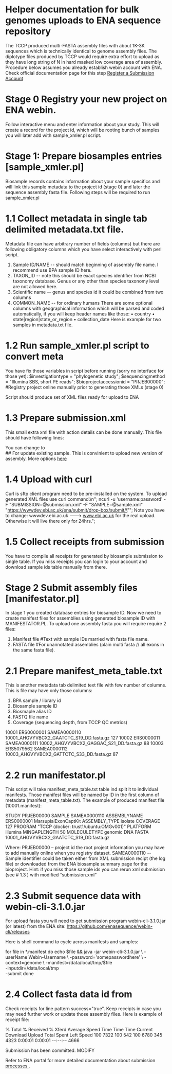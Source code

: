 # Helper documentation for bulk genomes uploads to ENA sequence repository 

The TCCP produced multi-FASTA assembly files with about 1K-3K sequences which is technically identical to genome assembly files. The diplotype files produced by TCCP would require extra effort to upload as they have long string of N in hard masked low coverage area of assembly. Procedure below assumes you already establish webin account with ENA. Check official documentation page for this step [Register a Submission Account]( https://ena-docs.readthedocs.io/en/latest/submit/general-guide/registration.html) 

# Stage 0 Registry your new project on ENA webin. 
Follow interactive menu and enter information about your study. This will create a record for the project id, which will be rooting bunch of samples you will later add with sample_xmler.pl script.

# Stage 1: Prepare biosamples entries [sample_xmler.pl]
Biosample records contains information about your sample specifics and will link this sample metadata to the project id (stage 0) and later the sequence assembly fasta file. Following steps will be required to run sample_xmler.pl  
# 1.1 Collect metadata in single tab delimited metadata.txt file. 
Metadata file can have arbitrary number of fields (columns) but there are following obligatory columns which you have select interactively with perl script.
1)	Sample ID/NAME  --  should match beginning of assembly file name. I recommend use BPA sample ID here. 
2)	TAXON_ID  -- note this should be exact species identifier from NCBI taxonomy database. Genus or any other than species  taxonomy level are not allowed here. 
3)	Scientific name  --  genus and species id it could be combined from two columns 
4)	COMMON_NAME  -- for ordinary humans
There are some optional columns with geographical information which will be parsed and coded automatically, if you will keep header names like those:
•	country
•	state|region|state_or_region
•	collection_date
Here is example for two samples in metadata.txt file.

# 1.2  Run sample_xmler.pl script to convert meta 

You have fix those variables in script before running (sorry no interface for those yet):
$investigationtype     = "phylogenetic study";
$sequencingmethod      = "Illumina SBS, short PE reads";
$bioprojectaccessionid = "PRJEB00000";     #Registry project online manually prior to generating those XMLs (stage 0)

Script should produce set of XML files ready for upload to ENA
# 1.3 Prepare submission.xml
This small extra xml file with action details can be done manually. This file should have following lines:
<?xml version="1.0" encoding="UTF-8"?>
<SUBMISSION>
   <ACTIONS>
      <ACTION>
         <ADD/>
      </ACTION>
   </ACTIONS>
</SUBMISSION>

You can change  <ADD/> to  
<MODIFY/>   ## For update existing sample. This is convinient to upload new version of assembly.
<HOLD target="TODO: study accession number" HoldUntilDate="TODO: YYYY-MM-DD"/>
<RELEASE target="TODO: study accession number"/>
<RECEIPT target="submission alias or accessions"/>
<KILL target="TODO: object accession number"/>
More options [here](https://ena-docs.readthedocs.io/en/latest/submit/general-guide/programmatic.html)

# 1.4 Upload with curl
Curl is sftp client program need to be pre-installed on the system. To upload generated XML files use curl command:\n";
ncurl -u \'username:password\' -F \"SUBMISSION=@submission.xml\" -F \"SAMPLE=@sample.xml\" \"https://wwwdev.ebi.ac.uk/ena/submit/drop-box/submit/\"";
Note you have to change: wwwdev.ebi.ac.uk ---> www.ebi.ac.uk  for the real upload. Otherwise it will live there only for 24hrs.";
# 1.5 Collect receipts from submission  
You have to compile all receipts for generated by biosample submission to single table. If you miss receipts you can login to your account and download sample ids table manually from there. 

# Stage 2 Submit assembly files [manifestator.pl]
In stage 1 you created database entries for biosample ID. Now we need to create manifest files for assemblies using generated biosample ID with MANIFESTATOR.PL. To upload one assembly fasta you will require require 2 files: 
1.	Manifest file      #Text with sample IDs married with fasta file name.	 
2.	FASTA file	       #For unannotated assemblies (plain multi fasta // all exons in the same fasta file).
# 2.1 Prepare manifest_meta_table.txt
This is another metadata tab delimited text file with few number of columns. This is file may have only those columns:
1)	BPA sample / library id
2)	Biosample sample ID
3)	Biosmaple alias ID
4)	FASTQ file name
5)	Coverage (sequencing depth, from TCCP QC metrics)

10001   ERS0000001      SAMEA0000110    10001_AHGVYVBCX2_GAATCTC_S19_DD.fasta.gz    127
10002   ERS0000011      SAMEA0000111    10002_AHGVYVBCX2_GAGGAC_S21_DD.fasta.gz     88
10003   ERS5079562      SAMEA0000112    10003_AHGVYVBCX2_GATTCTC_S33_DD.fasta.gz    87

# 2.2 run manifestator.pl
This script will take manifest_meta_table.txt table ind split it to individual manifests. Those manifest files will be named by ID in the first column of metadata (manifest_meta_table.txt). The example of produced manifest file (10001.manifest): 

STUDY    PRJEB00000
SAMPLE   SAMEA0000110
ASSEMBLYNAME    ERS0000001 MarsupialExonCaptKit
ASSEMBLY_TYPE   isolate
COVERAGE         127
PROGRAM "TCCP (docker: trust1/ubuntu:OMGv001)"
PLATFORM         illumina
MINGAPLENGTH    50
MOLECULETYPE     genomic DNA
FASTA   10001_AHGVYVBCX2_GAATCTC_S19_DD.fasta.gz

Where:
PRJEB00000 – project id the root project information you may have to add manually online when you registry dataset. 
SAMEA0000110  -- Sample identifier could be taken either from XML submission recipt (the log file) or downloaded from the ENA biosample summary  page for the bioproject. Hint: if you miss those sample ids you can rerun xml submission (see # 1.3 ) with modified “submission.xml”          
        <ACTION>
             <VALIDATE/>
         </ACTION>

# 2.3 Submit sequence data with webin-cli-3.1.0.jar
For upload fasta you will need to get submission program webin-cli-3.1.0.jar (or latest) from the ENA site: https://github.com/enasequence/webin-cli/releases

Here is shell command to cycle across manifests and samples:

for file in *.manifest
do echo $file && java -jar webin-cli-3.1.0.jar  \
  -userName Webin-Username \
  -password='somepasswordhere' \
  -context=genome \
  -manifest=/data/local/tmp/$file \
  -inputdir=/data/local/tmp \
  -submit 
done


# 2.4  Collect fasta data id from 
Check receipts for line pattern success="true". Keep receipts in case you may need further work or update those assembly files. Here is example of receipt file:

  % Total    % Received % Xferd  Average Speed   Time    Time     Time  Current
                                 Download  Upload   Total   Spent    Left  Speed
100  7322  100   542  100  6780    345   4323  0:00:01  0:00:01 --:--:--  4666
<?xml version="1.0" encoding="UTF-8"?>
<?xml-stylesheet type="text/xsl" href="receipt.xsl"?>
<RECEIPT receiptDate="2020-09-25T00:38:36.465+01:00" submissionFile="submission.xml" success="true">
     <SAMPLE accession="ERS0000001" alias="10001" status="PRIVATE">
          <EXT_ID accession="SAMEA0000110" type="biosample"/>
     </SAMPLE>
     <SUBMISSION accession="" alias="SUBMISSION-25-09-2020-00:38:36:347"/>
     <MESSAGES>
          <INFO>Submission has been committed.</INFO>
     </MESSAGES>
     <ACTIONS>MODIFY</ACTIONS>
</RECEIPT>

Refer to ENA portal for more detailed documentation about submission [ processes ]( https://ena-docs.readthedocs.io/en/latest/submit/general-guide.html ).
